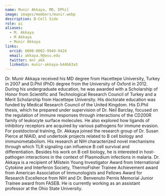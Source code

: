 ```yaml
---
name: Munir Akkaya, MD, DPhil
image: images/members/munir.webp
description: B-Cell Side
role: pi
aliases:
  - M. Akkaya
  - M Akkaya
  - Munir Akkaya
links:
  orcid: 0000-0002-9949-9424
  email: akkaya.9@osu.edu
  twitter: mnr_akk
  linkedin: munir-akkaya-b44b63a3
---
```


Dr. Munir Akkaya received his MD degree from Hacettepe University, Turkey in 2007 and D.Phil (PhD) degree from the University of Oxford in 2012. During his undergraduate education, he was awarded with a Scholarship of Honor from Scientific and Technological Research Council of Turkey and a Merit Scholarship from Hacettepe University. His doctorate education was funded by Medical Research Council of the United Kingdom. His D.Phil thesis, which he prepared under supervision of Dr. Neil Barclay, focused on the regulation of immune responses through interactions of the CD200R family of leukocyte surface molecules. He also explored how ligands of inhibitory receptors are acquired by various pathogens for immune evasion. For postdoctoral training, Dr. Akkaya joined the research group of Dr. Susan Pierce at NIAID, and undertook projects related to B cell biology and immunometabolism. His research at NIH characterized novel mechanisms through which TLR signaling can influence B cell survival and differentiation. Besides his work on B cell biology, he is interested in host-pathogen interactions in the context of Plasmodium infections in malaria. Dr. Akkaya is a recipient of Milstein Young Investigator Award from International Cytokine and Interferon Society, ThermoFisher Trainee Achievement award from American Association of Immunologists and Fellows Award for Research Excellence from NIH and Dr. Benvenuto Pernis Memorial Junior Trainee award from FASEB. He is currently working as an assistant professor at the Ohio State University.